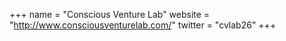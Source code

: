 +++
name = "Conscious Venture Lab"
website = "http://www.consciousventurelab.com/"
twitter = "cvlab26"
+++